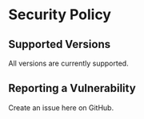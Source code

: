 # Security Policy

## Supported Versions

All versions are currently supported.

## Reporting a Vulnerability

Create an issue here on GitHub.
